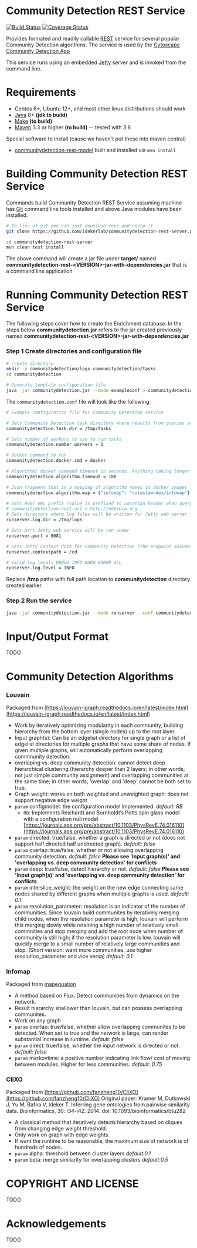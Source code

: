 
[jetty]: http://eclipse.org/jetty/
[maven]: http://maven.apache.org/
[java]: https://www.oracle.com/java/index.html
[git]: https://git-scm.com/
[rest]: https://en.wikipedia.org/wiki/Representational_state_transfer
[make]: https://www.gnu.org/software/make
[cdapp]: https://github.com/idekerlab/cy-community-detection

Community Detection REST Service
==================================

[![Build Status](https://travis-ci.org/idekerlab/communitydetection-rest-server.svg?branch=master)](https://travis-ci.org/idekerlab/communitydetection-rest-server) 
[![Coverage Status](https://coveralls.io/repos/github/idekerlab/communitydetection-rest-server/badge.svg)](https://coveralls.io/github/idekerlab/communitydetection-rest-server)

Provides formated and readily callable [REST][rest] service for several popular Community Detection algorithms. 
The service is used by the [Cytoscape Community Detection App][cdapp]

This service runs using an embedded [Jetty][jetty] server and is invoked
from the command line. 


Requirements
============

* Centos 6+, Ubuntu 12+, and most other linux distributions should work
* [Java][java] 8+ **(jdk to build)**
* [Make][make] **(to build)**
* [Maven][maven] 3.3 or higher **(to build)** -- tested with 3.6

Special software to install (cause we haven't put these into maven central)

* [communitydetection-rest-model](https://github.com/idekerlab/communitydetection-rest-model) built and installed via `mvn install`


Building Community Detection REST Service
=========================================

Commands build Community Detection REST Service assuming machine has [Git][git] command line tools 
installed and above Java modules have been installed.

```Bash
# In lieu of git one can just download repo and unzip it
git clone https://github.com/idekerlab/communitydetection-rest-server.git

cd communitydetection-rest-server
mvn clean test install
```

The above command will create a jar file under **target/** named  
**communitydetection-rest-\<VERSION\>-jar-with-dependencies.jar** that
is a command line application


Running Community Detection REST Service
===========================================

The following steps cover how to create the Enrichment database.
In the steps below **communitydetection.jar** refers to the jar
created previously named **communitydetection-rest-\<VERSION\>-jar-with-dependencies.jar**

### Step 1 Create directories and configuration file

```bash
# create directory
mkdir -p communitydetection/logs communitydetection/tasks
cd communitydetection

# Generate template configuration file
java -jar communitydetection.jar --mode exampleconf > communitydetection.conf
```

The `communitydetection.conf` file will look like the following:

```bash
# Example configuration file for Community Detection service

# Sets Community Detection task directory where results from queries are stored
communitydetection.task.dir = /tmp/tasks

# Sets number of workers to use to run tasks
communitydetection.number.workers = 1

# Docker command to run
communitydetection.docker.cmd = docker

# Algorithm/ docker command timeout in seconds. Anything taking longer will be killed
communitydetection.algorithm.timeout = 180

# Json fragment that is a mapping of algorithm names to docker images
communitydetection.algorithm.map = {"infomap": "coleslawndex/infomap"}

# Sets HOST URL prefix (value is prefixed to Location header when query is invoked. Can be commented out)
# communitydetection.host.url = http://ndexbio.org
# Sets directory where log files will be written for Jetty web server
runserver.log.dir = /tmp/logs

# Sets port Jetty web service will be run under
runserver.port = 8081

# Sets Jetty Context Path for Community Detection (the endpoint assumes /cd so if apache doesnt redirect from there then add /cd here
runserver.contextpath = /cd

# Valid log levels DEBUG INFO WARN ERROR ALL
runserver.log.level = INFO

```

Replace **/tmp** paths with full path location to **communitydetection** directory 
created earlier.


### Step 2 Run the service

```bash
java -jar communitydetection.jar --mode runserver --conf communitydetection.conf
```

Input/Output Format
================

TODO

Community Detection Algorithms
===========================

### Louvain

Packaged from [https://louvain-igraph.readthedocs.io/en/latest/index.html](https://louvain-igraph.readthedocs.io/en/latest/index.html)

- Work by iteratively optimizing modularity in each community, building hierarchy from the bottom layer (single nodes) up to the root layer.
- Input graph(s): Can be an edgelist directory for single graph or a list of edgelist directories for multiple graphs that have some share of nodes. If given multiple graphs, will automatically perform overlapping commnunity detection.
- overlaping vs. deep community detection: cannot detect deep hierarchical clustering (hierarchy deeper than 2 layers; in other words, not just simple community assignment) and overlapping communities at the same time; in other words, 'overlap' and 'deep' cannot be both set to true.
- Graph weight: works on both weighted and unweighted graph; does not support negative edge weight
- `param` configmodel: the configuration model implemented. *default: RB*
    - `RB`: Implements Reichardt and Bornholdt’s Potts spin glass model with a configuration null model [https://journals.aps.org/pre/abstract/10.1103/PhysRevE.74.016110](https://journals.aps.org/pre/abstract/10.1103/PhysRevE.74.016110)
- `param` directed: true/false, whether a graph is directed or not (does not support half directed half undirected graph). *default: false*
- `param` overlap: true/false, whether or not allowing overlapping community detection. *default: false* **Please see 'Input graph(s)' and 'overlapping vs. deep community detection' for conflicts**
- `param` deep: true/false, detect hierarchy or not.  *default: false* **Please see 'Input graph(s)' and 'overlapping vs. deep community detection' for conflicts**
- `param` interslice_weight: the weight on the new edge connecting same nodes shared by different graphs when multiple graphs is used.  *default: 0.1*
- `param` resolution_parameter: resolution is an indicator of the number of communities. Since louvain build communites by iteratively merging child nodes, when the resolution parameter is high, louvain will perform this merging slowly while retaining a high number of relatively small commnities and stop merging and add the root node when number of community is still high; if the resolution parameter is low, louvain will quickly merge to a small number of relatively large communities and stop. (Short version: want more communities, use higher resolution_parameter and vice versa)  *default: 0.1*

### Infomap

Packaged from [mapequation](https://www.mapequation.org/code.html)

- A method based on Flux. Detect communities from dynamics on the network.
- Result hierarchy shallower than louvain, but can possess overlapping communites.
- Work on any graph
- `param` overlap: true/false, whether allow overlapping communites to be detected. When set to true and the network is large, can render substantial increase in runtime.  *default: false*
- `param` direct: true/false, whether the input network is directed or not.  *default: false*
- `param` markovtime: a positive number indicating link flow/ cost of moving between modules. Higher for less communities.  *default: 0.75*

### CliXO

Packaged from [https://github.com/fanzheng10/CliXO](https://github.com/fanzheng10/CliXO)
Original paper: Kramer M, Dutkowski J, Yu M, Bafna V, Ideker T. Inferring gene ontologies from pairwise similarity data. Bioinformatics, 30: i34-i42. 2014. doi: 10.1093/bioinformatics/btu282

- A classical method that iteratively detects hierarchy based on cliques from changing edge weight threshold.
- Only work on graph with edge weights.
- If want the runtime to be reasonable, the maximum size of network is of hundreds of nodes.
- `param` alpha: threshold between cluster layers  *default:0.1*
- `param` beta: merge similarity for overlapping clusters  *default:0.5*


COPYRIGHT AND LICENSE
=====================

TODO

Acknowledgements
================

TODO
